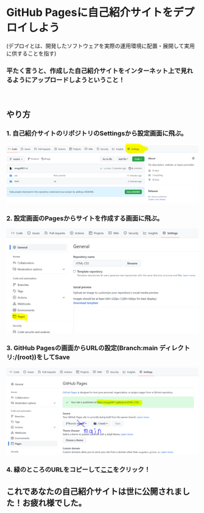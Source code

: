 # GitHub Pagesに自己紹介サイトをデプロイしよう

(デプロイとは、開発したソフトウェアを実際の運用環境に配置・展開して実用に供することを指す)<br>

### <b>平たく言うと、作成した自己紹介サイトをインターネット上で見れるようにアップロードしようということ！</b>
<br>

## やり方
### 1. 自己紹介サイトのリポジトリのSettingsから設定画面に飛ぶ。
![](../images/Settings.PNG)

### 2. 設定画面のPagesからサイトを作成する画面に飛ぶ。
![](../images/Pages.PNG)

### 3. GitHub Pagesの画面からURLの設定(Branch:main ディレクトリ:/(root))をしてSave
![](../images/PagesURL.PNG)


### 4. 緑のところのURLをコピーして[ここ](https://docs.google.com/spreadsheets/d/1yNDufV05BMOXrV_p0zX2a3lL6KCto_cbjSbFG6M74zA/edit#gid=698392997)をクリック！


## これであなたの自己紹介サイトは世に公開されました！お疲れ様でした。